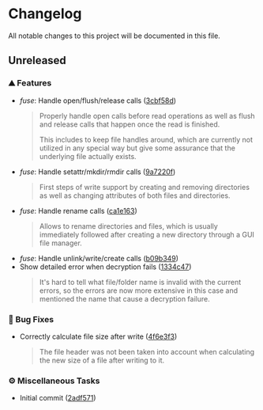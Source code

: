 # Changelog

All notable changes to this project will be documented in this file.

<!-- markdownlint-disable no-duplicate-header -->
<!-- markdownlint-disable no-trailing-spaces -->

## Unreleased

### ⛰️ Features

- _fuse_: Handle open/flush/release calls ([3cbf58d](https://github.com/dnaka91/tacowrap/commit/3cbf58d7c394df3c339913e91859e09d9dfda784))
  > Properly handle open calls before read operations as well as flush and
  > release calls that happen once the read is finished.
  > 
  > This includes to keep file handles around, which are currently not
  > utilized in any special way but give some assurance that the underlying
  > file actually exists.
- _fuse_: Handle setattr/mkdir/rmdir calls ([9a7220f](https://github.com/dnaka91/tacowrap/commit/9a7220fbacc8bf4ead77bb456aed7b778989d674))
  > First steps of write support by creating and removing directories as
  > well as changing attributes of both files and directories.
- _fuse_: Handle rename calls ([ca1e163](https://github.com/dnaka91/tacowrap/commit/ca1e1639af260b1a3d4cae21d67eab4231b281d6))
  > Allows to rename directories and files, which is usually immediately
  > followed after creating a new directory through a GUI file manager.
- _fuse_: Handle unlink/write/create calls ([b09b349](https://github.com/dnaka91/tacowrap/commit/b09b34982723a5ba9b11a34f9ebbada20439647c))
- Show detailed error when decryption fails ([1334c47](https://github.com/dnaka91/tacowrap/commit/1334c47051848f683555a4f431347ac6a49d1267))
  > It's hard to tell what file/folder name is invalid with the current
  > errors, so the errors are now more extensive in this case and mentioned
  > the name that cause a decryption failure.

### 🐛 Bug Fixes

- Correctly calculate file size after write ([4f6e3f3](https://github.com/dnaka91/tacowrap/commit/4f6e3f3f36e612cc410169011dab17d0726a2a77))
  > The file header was not been taken into account when calculating the new
  > size of a file after writing to it.

### ⚙️ Miscellaneous Tasks

- Initial commit ([2adf571](https://github.com/dnaka91/tacowrap/commit/2adf571580ed4486c76623e9239131ce19cf16c7))

<!-- generated by git-cliff -->
